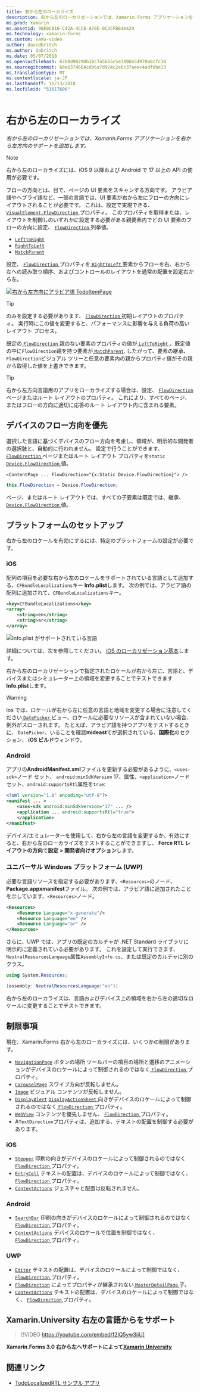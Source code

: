 ```yaml
---
title: 右から左のローカライズ
description: 右から左のローカリゼーションでは、Xamarin.Forms アプリケーションを右から左方向のサポートを追加します。
ms.prod: xamarin
ms.assetid: 90E0CB16-C42A-4CC8-A70E-0C2CFB64A429
ms.technology: xamarin-forms
ms.custom: xamu-video
author: davidbritch
ms.author: dabritch
ms.date: 05/07/2018
ms.openlocfilehash: 67b0d90290b18c7a5b55c5e3496b54970a8cfc38
ms.sourcegitcommit: 6be6374664cd96a7d924c2e0c37aeec4adf8be13
ms.translationtype: MT
ms.contentlocale: ja-JP
ms.lasthandoff: 11/13/2018
ms.locfileid: "51617606"
---
```

# <a name="right-to-left-localization"></a>右から左のローカライズ

_右から左のローカリゼーションでは、Xamarin.Forms アプリケーションを右から左方向のサポートを追加します。_

> [!NOTE]
> 右から左のローカライズには、iOS 9 以降および Android で 17 以上の API の使用が必要です。

フローの方向とは、目で、ページの UI 要素をスキャンする方向です。 アラビア語やヘブライ語など、一部の言語では、UI 要素が右から左にフローの方向にレイアウトされることが必要です。 これは、設定で実現できる、 [ `VisualElement.FlowDirection` ](xref:Xamarin.Forms.VisualElement.FlowDirection)プロパティ。 このプロパティを取得または、レイアウトを制御しのいずれかに設定する必要がある親要素内でどの UI 要素のフローの方向に設定、 [ `FlowDirection` ](xref:Xamarin.Forms.FlowDirection)列挙値。

- [`LeftToRight`](xref:Xamarin.Forms.FlowDirection.LeftToRight)
- [`RightToLeft`](xref:Xamarin.Forms.FlowDirection.RightToLeft)
- [`MatchParent`](xref:Xamarin.Forms.FlowDirection.MatchParent)

設定、 [ `FlowDirection` ](xref:Xamarin.Forms.VisualElement.FlowDirection)プロパティを[ `RightToLeft` ](xref:Xamarin.Forms.FlowDirection.RightToLeft)要素からフローを右、右から左への読み取り順序、およびコントロールのレイアウトを通常の配置を設定右から左。

[![右から左方向にアラビア語 TodoItemPage](rtl-images/TodoItemPage-Arabic.png "右から左方向にアラビア語 TodoItemPage")](rtl-images/TodoItemPage-Arabic-Large.png#lightbox "TodoItemPage 右から左方向にアラビア語")

> [!TIP]
> のみを設定する必要があります、 [ `FlowDirection` ](xref:Xamarin.Forms.VisualElement.FlowDirection)初期レイアウトのプロパティ。 実行時にこの値を変更すると、パフォーマンスに影響を与える負荷の高いレイアウト プロセス。

既定の[ `FlowDirection` ](xref:Xamarin.Forms.VisualElement.FlowDirection)親のない要素のプロパティの値が[ `LeftToRight` ](xref:Xamarin.Forms.FlowDirection.LeftToRight)、既定値の中に`FlowDirection`親を持つ要素が[ `MatchParent`](xref:Xamarin.Forms.FlowDirection.MatchParent). したがって、要素の継承、`FlowDirection`ビジュアル ツリーと任意の要素内の親からプロパティ値がその親から取得した値を上書きできます。

> [!TIP]
> 右から左方向言語用のアプリをローカライズする場合は、設定、 [ `FlowDirection` ](xref:Xamarin.Forms.VisualElement.FlowDirection)ページまたはルート レイアウトのプロパティ。 これにより、すべてのページ、またはフローの方向に適切に応答のルート レイアウト内に含まれる要素。

## <a name="respecting-device-flow-direction"></a>デバイスのフロー方向を優先

選択した言語に基づくデバイスのフロー方向を考慮し、領域が、明示的な開発者の選択肢と、自動的に行われません。 設定で行うことができます、 [ `FlowDirection` ](xref:Xamarin.Forms.VisualElement.FlowDirection) ページまたはルート レイアウト プロパティを`static` [ `Device.FlowDirection` ](xref:Xamarin.Forms.Device.FlowDirection)値。

```xaml
<ContentPage ... FlowDirection="{x:Static Device.FlowDirection}"> />
```

```csharp
this.FlowDirection = Device.FlowDirection;
```

ページ、またはルート レイアウトでは、すべての子要素は既定では、継承、 [ `Device.FlowDirection` ](xref:Xamarin.Forms.Device.FlowDirection)値。

## <a name="platform-setup"></a>プラットフォームのセットアップ

右から左のロケールを有効にするには、特定のプラットフォームの設定が必要です。

### <a name="ios"></a>iOS

配列の項目を必要な右から左のロケールをサポートされている言語として追加する、`CFBundleLocalizations`キー **Info.plist**します。 次の例では、アラビア語の配列に追加されて、`CFBundleLocalizations`キー。

```xml
<key>CFBundleLocalizations</key>
<array>
    <string>en</string>
    <string>ar</string>
</array>
```

![Info.plist がサポートされている言語](rtl-images/ios-locales.png "Info.plist でサポートされる言語")

詳細については、次を参照してください。 [iOS のローカリゼーション基本](https://docs.microsoft.com/xamarin/ios/app-fundamentals/localization/#localization-basics-in-ios)します。

右から左のローカリゼーションで指定されたロケールが右から左に、言語と、デバイスまたはシミュレーター上の領域を変更することでテストできます**Info.plist**します。

> [!WARNING]
> Ios では、ロケールが右から左に任意の言語と地域を変更する場合に注意してください[ `DatePicker` ](xref:Xamarin.Forms.DatePicker)ビュー、ロケールに必要なリソースが含まれていない場合、例外がスローされます。 たとえば、アラビア語を持つアプリをテストするときに、 `DatePicker`、いることを確認**mideast**でが選択されている、**国際化**のセクション、 **iOS ビルド**ウィンドウ。

### <a name="android"></a>Android

アプリの**AndroidManifest.xml**ファイルを更新する必要があるように、`<uses-sdk>`ノード セット、 `android:minSdkVersion` 17、属性、`<application>`ノード セット、`android:supportsRtl`属性を`true`:

```xml
<?xml version="1.0" encoding="utf-8"?>
<manifest ... >
    <uses-sdk android:minSdkVersion="17" ... />
    <application ... android:supportsRtl="true">
    </application>
</manifest>
```

デバイス/エミュレーターを使用して、右から左の言語を変更するか、有効にすると、右から左のローカライズをテストすることができますし、 **Force RTL レイアウトの方向**で**設定 > 開発者向けオプション**します。

### <a name="universal-windows-platform-uwp"></a>ユニバーサル Windows プラットフォーム (UWP)

必要な言語リソースを指定する必要があります、`<Resources>`のノード、 **Package.appxmanifest**ファイル。 次の例では、アラビア語に追加されたことを示しています、`<Resources>`ノード。

```xml
<Resources>
    <Resource Language="x-generate"/>
    <Resource Language="en" />
    <Resource Language="ar" />
</Resources>
```

さらに、UWP では、アプリの既定のカルチャが .NET Standard ライブラリに明示的に定義されている必要があります。 これを設定して実行できます、`NeutralResourcesLanguage`属性`AssemblyInfo.cs`、または既定のカルチャに別のクラス。

```csharp
using System.Resources;

[assembly: NeutralResourcesLanguage("en")]
```

右から左のローカライズは、言語およびデバイス上の領域を右から左の適切なロケールに変更することでテストできます。

## <a name="limitations"></a>制限事項

現在、Xamarin.Forms 右から左のローカライズには、いくつかの制限があります。

- [`NavigationPage`](xref:Xamarin.Forms.NavigationPage) ボタンの場所 ツールバーの項目の場所と遷移のアニメーションがデバイスのロケールによって制御されるのではなく[ `FlowDirection` ](xref:Xamarin.Forms.VisualElement.FlowDirection)プロパティ。
- [`CarouselPage`](xref:Xamarin.Forms.CarouselPage) スワイプ方向が反転しません。
- [`Image`](xref:Xamarin.Forms.Image) ビジュアル コンテンツが反転しません。
- [`DisplayAlert`](xref:Xamarin.Forms.Page.DisplayAlert(System.String,System.String,System.String)) [ `DisplayActionSheet` ](xref:Xamarin.Forms.Page.DisplayActionSheet(System.String,System.String,System.String,System.String[]))向きがデバイスのロケールによって制御されるのではなく[ `FlowDirection` ](xref:Xamarin.Forms.VisualElement.FlowDirection)プロパティ。
- [`WebView`](xref:Xamarin.Forms.WebView) コンテンツを優先しません、 [ `FlowDirection` ](xref:Xamarin.Forms.VisualElement.FlowDirection)プロパティ。
- A`TextDirection`プロパティは、追加する、テキストの配置を制御する必要があります。

### <a name="ios"></a>iOS

- [`Stepper`](xref:Xamarin.Forms.Stepper) 印刷の向きがデバイスのロケールによって制御されるのではなく[ `FlowDirection` ](xref:Xamarin.Forms.VisualElement.FlowDirection)プロパティ。
- [`EntryCell`](xref:Xamarin.Forms.EntryCell) テキストの配置は、デバイスのロケールによって制御ではなく、 [ `FlowDirection` ](xref:Xamarin.Forms.VisualElement.FlowDirection)プロパティ。
- [`ContextActions`](xref:Xamarin.Forms.Cell.ContextActions) ジェスチャと配置は反転されません。

### <a name="android"></a>Android

- [`SearchBar`](xref:Xamarin.Forms.SearchBar) 印刷の向きがデバイスのロケールによって制御されるのではなく[ `FlowDirection` ](xref:Xamarin.Forms.VisualElement.FlowDirection)プロパティ。
- [`ContextActions`](xref:Xamarin.Forms.Cell.ContextActions) デバイスのロケールで位置を制御ではなく、 [ `FlowDirection` ](xref:Xamarin.Forms.VisualElement.FlowDirection)プロパティ。

### <a name="uwp"></a>UWP

- [`Editor`](xref:Xamarin.Forms.Editor) テキストの配置は、デバイスのロケールによって制御ではなく、 [ `FlowDirection` ](xref:Xamarin.Forms.VisualElement.FlowDirection)プロパティ。
- [`FlowDirection`](xref:Xamarin.Forms.VisualElement.FlowDirection) によってプロパティが継承されない[ `MasterDetailPage` ](xref:Xamarin.Forms.MasterDetailPage)子。
- [`ContextActions`](xref:Xamarin.Forms.Cell.ContextActions) テキストの配置は、デバイスのロケールによって制御ではなく、 [ `FlowDirection` ](xref:Xamarin.Forms.VisualElement.FlowDirection)プロパティ。

## <a name="right-to-left-language-support-with-xamarinuniversity"></a>Xamarin.University 右左の言語からをサポート

> [!VIDEO https://youtube.com/embed/f2lQ5yw3iiU]

**Xamarin.Forms 3.0 右から左へサポートによって[Xamarin University](https://university.xamarin.com/)**

## <a name="related-links"></a>関連リンク

- [TodoLocalizedRTL サンプル アプリ](https://developer.xamarin.com/samples/xamarin-forms/TodoLocalizedRTL/)
